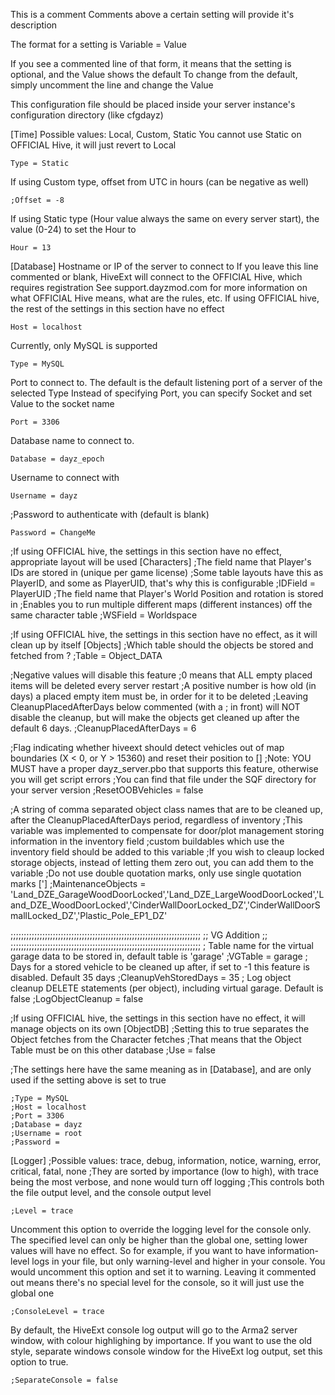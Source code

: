 This is a comment
Comments above a certain setting will provide it's description

The format for a setting is 
Variable = Value

If you see a commented line of that form, it means that the setting is optional, and the Value shows the default
To change from the default, simply uncomment the line and change the Value

This configuration file should be placed inside your server instance's configuration directory (like cfgdayz)

[Time]
Possible values: Local, Custom, Static
You cannot use Static on OFFICIAL Hive, it will just revert to Local
```
Type = Static
```
If using Custom type, offset from UTC in hours (can be negative as well)
```
;Offset = -8
```
If using Static type (Hour value always the same on every server start), the value (0-24) to set the Hour to
```
Hour = 13
```

[Database]
Hostname or IP of the server to connect to
If you leave this line commented or blank, HiveExt will connect to the OFFICIAL Hive, which requires registration
See support.dayzmod.com for more information on what OFFICIAL Hive means, what are the rules, etc.
If using OFFICIAL hive, the rest of the settings in this section have no effect
```
Host = localhost
```

Currently, only MySQL is supported
```
Type = MySQL
```

Port to connect to. The default is the default listening port of a server of the selected Type
Instead of specifying Port, you can specify Socket and set Value to the socket name
```
Port = 3306
```

Database name to connect to.
```
Database = dayz_epoch
```
Username to connect with
```
Username = dayz
```
;Password to authenticate with (default is blank)
```
Password = ChangeMe
```
;If using OFFICIAL hive, the settings in this section have no effect, appropriate layout will be used
[Characters]
;The field name that Player's IDs are stored in (unique per game license)
;Some table layouts have this as PlayerID, and some as PlayerUID, that's why this is configurable
;IDField = PlayerUID
;The field name that Player's World Position and rotation is stored in
;Enables you to run multiple different maps (different instances) off the same character table
;WSField = Worldspace

;If using OFFICIAL hive, the settings in this section have no effect, as it will clean up by itself
[Objects]
;Which table should the objects be stored and fetched from ?
;Table = Object_DATA

;Negative values will disable this feature
;0 means that ALL empty placed items will be deleted every server restart
;A positive number is how old (in days) a placed empty item must be, in order for it to be deleted
;Leaving CleanupPlacedAfterDays below commented (with a ; in front) will NOT disable the cleanup, but will make the objects get cleaned up after the default 6 days.
;CleanupPlacedAfterDays = 6

;Flag indicating whether hiveext should detect vehicles out of map boundaries (X < 0, or Y > 15360) and reset their position to []
;Note: YOU MUST have a proper dayz_server.pbo that supports this feature, otherwise you will get script errors
;You can find that file under the SQF directory for your server version
;ResetOOBVehicles = false

;A string of comma separated object class names that are to be cleaned up, after the CleanupPlacedAfterDays period, regardless of inventory
;This variable was implemented to compensate for door/plot management storing information in the inventory field
;custom buildables which use the inventory field should be added to this variable
;If you wish to cleaup locked storage objects, instead of letting them zero out, you can add them to the variable
;Do not use double quotation marks, only use single quotation marks [']
;MaintenanceObjects = 'Land_DZE_GarageWoodDoorLocked','Land_DZE_LargeWoodDoorLocked','Land_DZE_WoodDoorLocked','CinderWallDoorLocked_DZ','CinderWallDoorSmallLocked_DZ','Plastic_Pole_EP1_DZ'

;;;;;;;;;;;;;;;;;;;;;;;;;;;;;;;;;;;;;;;;;;;;;;;;;;;;;;;;;;;;;;;;;;;;;;;;
;;							  VG Addition							  ;;
;;;;;;;;;;;;;;;;;;;;;;;;;;;;;;;;;;;;;;;;;;;;;;;;;;;;;;;;;;;;;;;;;;;;;;;;
; Table name for the virtual garage data to be stored in, default table is 'garage'
;VGTable = garage
; Days for a stored vehicle to be cleaned up after, if set to -1 this feature is disabled. Default 35 days
;CleanupVehStoredDays = 35
; Log object cleanup DELETE statements (per object), including virtual garage. Default is false
;LogObjectCleanup = false

;If using OFFICIAL hive, the settings in this section have no effect, it will manage objects on its own
[ObjectDB]
;Setting this to true separates the Object fetches from the Character fetches
;That means that the Object Table must be on this other database
;Use = false

;The settings here have the same meaning as in [Database], and are only used if the setting above is set to true
```
;Type = MySQL
;Host = localhost
;Port = 3306
;Database = dayz
;Username = root
;Password = 
```
[Logger]
;Possible values: trace, debug, information, notice, warning, error, critical, fatal, none
;They are sorted by importance (low to high), with trace being the most verbose, and none would turn off logging
;This controls both the file output level, and the console output level
```
;Level = trace
```
Uncomment this option to override the logging level for the console only.
The specified level can only be higher than the global one, setting lower values will have no effect.
So for example, if you want to have information-level logs in your file, but only warning-level and higher in your console.
You would uncomment this option and set it to warning.
Leaving it commented out means there's no special level for the console, so it will just use the global one
```
;ConsoleLevel = trace
```
By default, the HiveExt console log output will go to the Arma2 server window, with colour highlighing by importance.
If you want to use the old style, separate windows console window for the HiveExt log output, set this option to true.
```
;SeparateConsole = false
```
